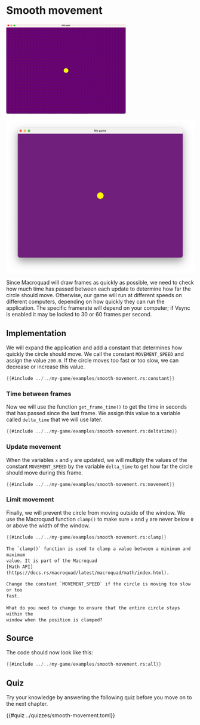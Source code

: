 # Smooth movement

<div class="noprint">

![Screenshot](images/screenshots-web/smooth-movement.gif#center)

</div>
<div class="onlyprint">

![Screenshot](images/screenshots-print/smooth-movement.png#center)

</div>

Since Macroquad will draw frames as quickly as possible, we need to check how
much time has passed between each update to determine how far the circle
should move. Otherwise, our game will run at different speeds on different
computers, depending on how quickly they can run the application. The specific
framerate will depend on your computer; if Vsync is enabled it may be locked
to 30 or 60 frames per second.

## Implementation

We will expand the application and add a constant that determines how quickly
the circle should move. We call the constant `MOVEMENT_SPEED` and assign the
value `200.0`. If the circle moves too fast or too slow, we can decrease or
increase this value.

```rust
{{#include ../../my-game/examples/smooth-movement.rs:constant}}
```

### Time between frames

Now we will use the function `get_frame_time()` to get the time in seconds
that has passed since the last frame. We assign this value to a variable
called `delta_time` that we will use later.

```rust
{{#include ../../my-game/examples/smooth-movement.rs:deltatime}}
```

### Update movement

When the variables `x` and `y` are updated, we will multiply the values of
the constant `MOVEMENT_SPEED` by the variable `delta_time` to get how far the
circle should move during this frame.

```rust [hl,2,5,8,11]
{{#include ../../my-game/examples/smooth-movement.rs:movement}}
```

### Limit movement

Finally, we will prevent the circle from moving outside of the window.
We use the Macroquad function `clamp()` to make sure `x` and `y` are never
below `0` or above the width of the window.

```rust
{{#include ../../my-game/examples/smooth-movement.rs:clamp}}
```

```admonish info title="The Macroquad Math API"
The `clamp()` function is used to clamp a value between a minimum and maximum
value. It is part of the Macroquad
[Math API](https://docs.rs/macroquad/latest/macroquad/math/index.html).
```

```admonish tip title="Challenge" class="challenge"
Change the constant `MOVEMENT_SPEED` if the circle is moving too slow or too
fast.

What do you need to change to ensure that the entire circle stays within the
window when the position is clamped?
```

<div class="no-page-break">

## Source

The code should now look like this:

```rust
{{#include ../../my-game/examples/smooth-movement.rs:all}}
```
</div>

<div class="noprint">

## Quiz

Try your knowledge by answering the following quiz before you move on to the
next chapter.

{{#quiz ../quizzes/smooth-movement.toml}}

</div>
